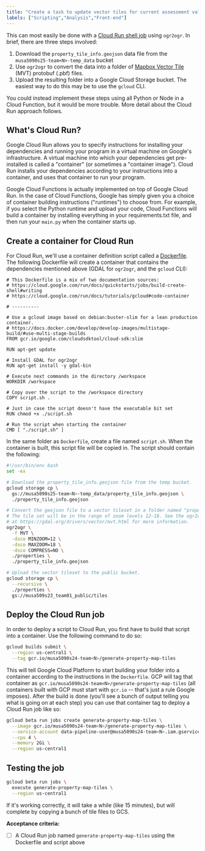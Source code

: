 ```yaml
---
title: "Create a task to update vector tiles for current assessment values"
labels: ["Scripting","Analysis","Front-end"]
---
```


This can most easily be done with a [Cloud Run shell job](https://cloud.google.com/run/docs/quickstarts/jobs/build-create-shell) using `ogr2ogr`. In brief, there are three steps involved:
1. Download the `property_tile_info.geojson` data file from the `musa5090s25-team<N>-temp_data` bucket
2. Use `ogr2ogr` to convert the data into a folder of [Mapbox Vector Tile](https://github.com/mapbox/vector-tile-spec) (MVT) protobuf (.pbf) files.
3. Upload the resulting folder into a Google Cloud Storage bucket. The easiest way to do this may be to use the `gcloud` CLI.

You could instead implement these steps using all Python or Node in a Cloud Function, but it would be more trouble. More detail about the Cloud Run approach follows.

## What's Cloud Run?

Google Cloud Run allows you to specify instructions for installing your dependencies and running your program in a virtual machine on Google's infrastructure. A virtual machine into which your dependencies get pre-installed is called a "container" (or sometimes a "container image"). Cloud Run installs your dependencies according to your instructions into a container, and uses that container to run your program.

Google Cloud Functions is actually implemented on top of Google Cloud Run. In the case of Cloud Functions, Google has simply given you a choice of container building instructions ("runtimes") to choose from. For example, if you select the Python runtime and upload your code, Cloud Functions will build a container by installing everything in your requirements.txt file, and then run your `main.py` when the container starts up.

## Create a container for Cloud Run

For Cloud Run, we'll use a container definition script called a [Dockerfile](https://docs.docker.com/engine/reference/builder/#:~:text=A%20Dockerfile%20is%20a%20text,line%20to%20assemble%20an%20image.). The following Dockerfile will create a container that contains the dependencies mentioned above (GDAL for `ogr2ogr`, and the `gcloud` CLI):

```docker
# This Dockerfile is a mix of two documentation sources:
# https://cloud.google.com/run/docs/quickstarts/jobs/build-create-shell#writing
# https://cloud.google.com/run/docs/tutorials/gcloud#code-container

# ----------

# Use a gcloud image based on debian:buster-slim for a lean production container.
# https://docs.docker.com/develop/develop-images/multistage-build/#use-multi-stage-builds
FROM gcr.io/google.com/cloudsdktool/cloud-sdk:slim

RUN apt-get update

# Install GDAL for ogr2ogr
RUN apt-get install -y gdal-bin

# Execute next commands in the directory /workspace
WORKDIR /workspace

# Copy over the script to the /workspace directory
COPY script.sh .

# Just in case the script doesn't have the executable bit set
RUN chmod +x ./script.sh

# Run the script when starting the container
CMD [ "./script.sh" ]
```

In the same folder as `Dockerfile`, create a file named `script.sh`. When the container is built, this script file will be copied in. The script should contain the following:

```bash
#!/usr/bin/env bash
set -ex

# Download the property_tile_info.geojson file from the temp bucket.
gcloud storage cp \
  gs://musa5090s25-team<N>-temp_data/property_tile_info.geojson \
  ./property_tile_info.geojson

# Convert the geojson file to a vector tileset in a folder named "properties".
# The tile set will be in the range of zoom levels 12-18. See the ogr2ogr docs
# at https://gdal.org/drivers/vector/mvt.html for more information.
ogr2ogr \
  -f MVT \
  -dsco MINZOOM=12 \
  -dsco MAXZOOM=18 \
  -dsco COMPRESS=NO \
  ./properties \
  ./property_tile_info.geojson

# Upload the vector tileset to the public bucket.
gcloud storage cp \
  --recursive \
  ./properties \
  gs://musa509s23_team01_public/tiles
```

## Deploy the Cloud Run job

In order to deploy a script to Cloud Run, you first have to build that script into a container. Use the following command to do so:

```bash
gcloud builds submit \
  --region us-central1 \
  --tag gcr.io/musa5090s24-team<N>/generate-property-map-tiles
```

This will tell Google Cloud Platform to start building your folder into a container according to the instructions in the `Dockerfile`. GCP will tag that container as `gcr.io/musa5090s24-team<N>/generate-property-map-tiles` (all containers built with GCP must start with `gcr.io` -- that's just a rule Google imposes). After the build is done (you'll see a bunch of output telling you what is going on at each step) you can use that container tag to deploy a Cloud Run job like so:

```bash
gcloud beta run jobs create generate-property-map-tiles \
  --image gcr.io/musa5090s24-team<N>/generate-property-map-tiles \
  --service-account data-pipeline-user@musa5090s24-team<N>.iam.gserviceaccount.com \
  --cpu 4 \
  --memory 2Gi \
  --region us-central1
```

## Testing the job

```bash
gcloud beta run jobs \
  execute generate-property-map-tiles \
  --region us-central1
```

If it's working correctly, it will take a while (like 15 minutes), but will complete by copying a bunch of tile files to GCS.

**Acceptance criteria:**
- [ ] A Cloud Run job named `generate-property-map-tiles` using the Dockerfile and script above